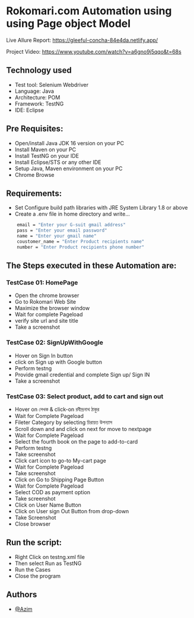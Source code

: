 
# Rokomari.com Automation using using Page object Model

Live Allure Report: https://gleeful-concha-84e4da.netlify.app/

Project Video: https://www.youtube.com/watch?v=a6gno9j5qqo&t=68s

## Technology used

* Test tool: Selenium Webdriver
* Language: Java
* Architecture: POM
* Framework: TestNG
* IDE: Eclipse

## Pre Requisites:
* Open/install Java JDK 16 version on your PC
* Install Maven on your PC
* Install TestNG on your IDE
* Install Eclipse/STS or any other IDE
* Setup Java, Maven environment on your PC
* Chrome Browse

## Requirements:
* Set Configure build path libraries with JRE System Library 1.8 or above
* Create a .env file in home directory and write...


```bash
    email = "Enter your G-suit gmail address"  
    pass = "Enter your email password"  
    name = "Enter your gmail name"  
    coustomer_name = "Enter Product recipients name"  
    number = "Enter Product recipients phone number"
```
    
 ## The Steps executed in these Automation are:
 ### TestCase 01: HomePage   
* Open the chrome browser
* Go to Rokomari Web Site
* Maximize the browser window
* Wait for complete Pageload
* verify site url and site title
* Take a screenshot

### TestCase 02: SignUpWithGoogle
* Hover on Sign In button
* click on Sign up with Google button
* Perform testng
* Provide gmail credential and complete Sign up/ Sign IN
* Take a screenshot

### TestCase 03: Select product, add to cart and sign out
* Hover on লেখক & click-on রবীন্দ্রনাথ ঠাকুর 
* Wait for Complete Pageload
* Fileter Category by selecting চিরায়ত উপন্যাস
* Scroll down and and click on next for move to nextpage
* Wait for Complete Pageload
* Select the fourth book on the page to add-to-card
* Perform testng
* Take screenshot
* Click cart icon to go-to My-cart page
* Wait for Complete Pageload
* Take screenshot
* Click on Go to Shipping Page Button
* Wait for Complete Pageload
* Select COD as payment option
* Take screenshot
* Click on User Name Button
* Click on User sign Out Button from drop-down
* Take Screenshot
* Close browser

## Run the script:
* Right Click on testng.xml file
* Then select Run as TestNG
* Run the Cases
* Close the program

## Authors

- [@Azim](https://github.com/Abdullah-Al-Azim)

